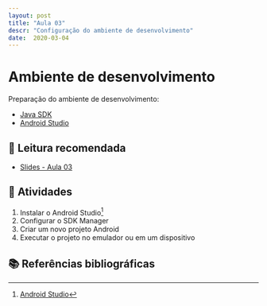 ```yaml
---
layout: post
title: "Aula 03"
descr: "Configuração do ambiente de desenvolvimento"
date:  2020-03-04
---
```


# Ambiente de desenvolvimento

Preparação do ambiente de desenvolvimento:

- [Java SDK](http://www.oracle.com/technetwork/pt/java/javase/downloads/index.html)
- [Android Studio](https://developer.android.com/studio)

## :book: Leitura recomendada

- [Slides - Aula 03](https://github.com/chaua/programacao-mobile/tree/master/Aulas)

## :pencil: Atividades

1. Instalar o Android Studio[^1]
2. Configurar o SDK Manager
3. Criar um novo projeto Android
4. Executar o projeto no emulador ou em um dispositivo

## :books: Referências bibliográficas

[^1]: [Android Studio](https://developer.android.com/studio/intro)
[^2]: [Workflow de desenvolvimento](https://developer.android.com/studio/workflow?hl=en)